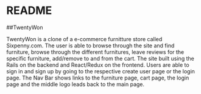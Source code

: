 # README

##TwentyWon

TwentyWon is a clone of a  e-commerce furnitture store called Sixpenny.com. The user is able to browse through the site and find furniture, browse through the different furnitures, leave reviews for the specific furniture, add/remove to and from the cart. 
The site built using the Rails on the backend and React/Redux on the frontend.
Users are able to sign in and sign up by going to the respective create user page or the login page. 
The Nav Bar shows links to the furniture page, cart page, the login page and the middle logo leads back to the main page. 

